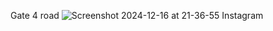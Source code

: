 Gate 4 road 
![Screenshot 2024-12-16 at 21-36-55 Instagram](https://github.com/user-attachments/assets/3ab1da7f-bd18-4271-8298-a4234ed76719)
